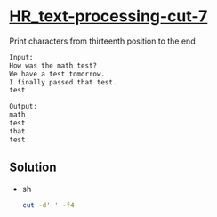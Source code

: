 # [HR_text-processing-cut-7](https://www.hackerrank.com/challenges/text-processing-cut-7)

Print characters from thirteenth position to the end

```txt
Input:
How was the math test?
We have a test tomorrow.
I finally passed that test.
test

Output:
math
test
that
test
```

## Solution

* sh

  ```sh
  cut -d' ' -f4
  ```
